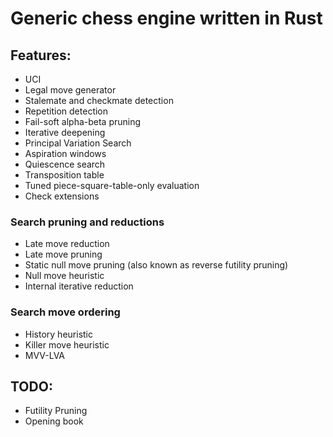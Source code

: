 # Generic chess engine written in Rust

## Features:
- UCI
- Legal move generator
- Stalemate and checkmate detection
- Repetition detection
- Fail-soft alpha-beta pruning
- Iterative deepening
- Principal Variation Search
- Aspiration windows
- Quiescence search
- Transposition table
- Tuned piece-square-table-only evaluation
- Check extensions

### Search pruning and reductions
- Late move reduction
- Late move pruning
- Static null move pruning (also known as reverse futility pruning)
- Null move heuristic
- Internal iterative reduction

### Search move ordering
- History heuristic
- Killer move heuristic
- MVV-LVA

## TODO:
- Futility Pruning
- Opening book
